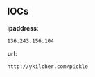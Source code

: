 
## IOCs

__ipaddress__:

```text
136.243.156.104
```
__url__:

```text
http://ykilcher.com/pickle
```